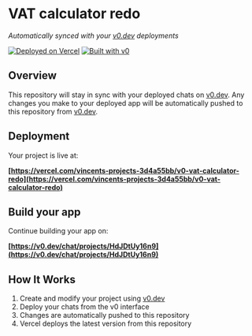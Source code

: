 # VAT calculator redo

*Automatically synced with your [v0.dev](https://v0.dev) deployments*

[![Deployed on Vercel](https://img.shields.io/badge/Deployed%20on-Vercel-black?style=for-the-badge&logo=vercel)](https://vercel.com/vincents-projects-3d4a55bb/v0-vat-calculator-redo)
[![Built with v0](https://img.shields.io/badge/Built%20with-v0.dev-black?style=for-the-badge)](https://v0.dev/chat/projects/HdJDtUy16n9)

## Overview

This repository will stay in sync with your deployed chats on [v0.dev](https://v0.dev).
Any changes you make to your deployed app will be automatically pushed to this repository from [v0.dev](https://v0.dev).

## Deployment

Your project is live at:

**[https://vercel.com/vincents-projects-3d4a55bb/v0-vat-calculator-redo](https://vercel.com/vincents-projects-3d4a55bb/v0-vat-calculator-redo)**

## Build your app

Continue building your app on:

**[https://v0.dev/chat/projects/HdJDtUy16n9](https://v0.dev/chat/projects/HdJDtUy16n9)**

## How It Works

1. Create and modify your project using [v0.dev](https://v0.dev)
2. Deploy your chats from the v0 interface
3. Changes are automatically pushed to this repository
4. Vercel deploys the latest version from this repository